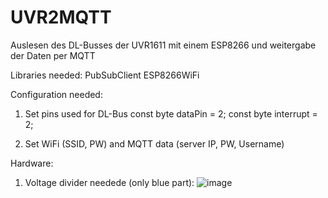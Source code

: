 # UVR2MQTT
Auslesen des DL-Busses der UVR1611 mit einem ESP8266 und weitergabe der Daten per MQTT

Libraries needed:
PubSubClient
ESP8266WiFi


Configuration needed:

1. Set pins used for DL-Bus
const byte dataPin = 2;
const byte interrupt = 2;

2. Set WiFi (SSID, PW) and MQTT data (server IP, PW, Username)

Hardware:
1. Voltage divider needede (only blue part):
![image](https://github.com/stoffelll/UVR2MQTT/assets/5340003/666d9681-e5fb-4d65-9d63-d0bebb95854b)

